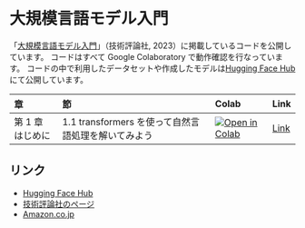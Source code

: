 # 大規模言語モデル入門

「[大規模言語モデル入門](https://www.amazon.co.jp/o/ASIN/4297136333/)」（技術評論社, 2023）に掲載しているコードを公開しています。
コードはすべて Google Colaboratory で動作確認を行なっています。
コードの中で利用したデータセットや作成したモデルは[Hugging Face Hub](https://huggingface.co/llm-book)にて公開しています。

| 章               | 節                                                  | Colab                                                                          | Link     |
| :--------------- | :-------------------------------------------------- | :----------------------------------------------------------------------------- | -------- |
| 第 1 章 はじめに | 1.1 transformers を使って自然言語処理を解いてみよう | [![Open in Colab](https://colab.research.google.com/assets/colab-badge.svg)]() | [Link]() |

## リンク

- [Hugging Face Hub](https://huggingface.co/llm-book)
- [技術評論社のページ](https://gihyo.jp/book/2023/978-4-297-13633-8)
- [Amazon.co.jp](https://www.amazon.co.jp/o/ASIN/4297136333/)
